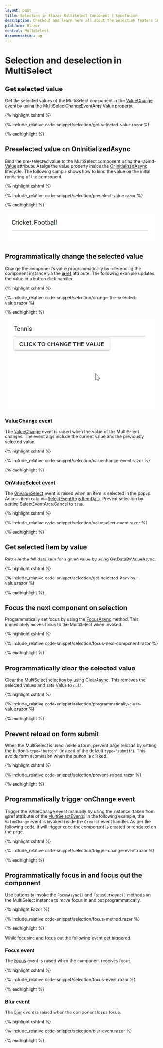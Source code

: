 ```yaml
---
layout: post
title: Selection in Blazor MultiSelect Component | Syncfusion
description: Checkout and learn here all about the Selection feature in Syncfusion Blazor MultiSelect component and more.
platform: Blazor
control: MultiSelect
documentation: ug
---
```


# Selection and deselection in MultiSelect

## Get selected value

Get the selected values of the MultiSelect component in the [ValueChange](https://help.syncfusion.com/cr/blazor/Syncfusion.Blazor.DropDowns.MultiSelectEvents-2.html#Syncfusion_Blazor_DropDowns_MultiSelectEvents_2_ValueChange) event by using the [MultiSelectChangeEventArgs.Value](https://help.syncfusion.com/cr/blazor/Syncfusion.Blazor.DropDowns.MultiSelectChangeEventArgs-1.html#Syncfusion_Blazor_DropDowns_MultiSelectChangeEventArgs_1_Value) property.

{% highlight cshtml %}

{% include_relative code-snippet/selection/get-selected-value.razor %}

{% endhighlight %}

## Preselected value on OnInitializedAsync

Bind the pre-selected value to the MultiSelect component using the [@bind-Value](https://help.syncfusion.com/cr/blazor/Syncfusion.Blazor.DropDowns.SfMultiSelect-2.html#Syncfusion_Blazor_DropDowns_SfMultiSelect_2_Value) attribute. Assign the value property inside the [OnInitializedAsync](https://learn.microsoft.com/en-us/aspnet/core/blazor/components/lifecycle?view=aspnetcore-6.0#component-initialization-oninitializedasync) lifecycle. The following sample shows how to bind the value on the initial rendering of the component.

{% highlight cshtml %}

{% include_relative code-snippet/selection/preselect-value.razor %}

{% endhighlight %}

![Blazor MultiSelect with pre-select value](./images/selection/blazor_MultiSelect_preselect-value.png)

## Programmatically change the selected value

Change the component’s value programmatically by referencing the component instance via the [@ref](https://learn.microsoft.com/en-us/aspnet/core/mvc/views/razor?view=aspnetcore-7.0#ref) attribute. The following example updates the value in a button click handler.

{% highlight cshtml %}

{% include_relative code-snippet/selection/change-the-selected-value.razor %}

{% endhighlight %}

![Blazor MultiSelect with pre-select value before](./images/selection/blazor_MultiSelect_changing-selected-value.gif)

### ValueChange event

The [ValueChange](https://help.syncfusion.com/cr/blazor/Syncfusion.Blazor.DropDowns.MultiSelectEvents-2.html#Syncfusion_Blazor_DropDowns_MultiSelectEvents_2_ValueChange) event is raised when the value of the MultiSelect changes. The event args include the current value and the previously selected value.

{% highlight cshtml %}

{% include_relative code-snippet/selection/valuechange-event.razor %}

{% endhighlight %}

### OnValueSelect event

The [OnValueSelect](https://help.syncfusion.com/cr/blazor/Syncfusion.Blazor.DropDowns.MultiSelectEvents-2.html#Syncfusion_Blazor_DropDowns_MultiSelectEvents_2_OnValueSelect) event is raised when an item is selected in the popup. Access item data via [SelectEventArgs.ItemData](https://help.syncfusion.com/cr/blazor/Syncfusion.Blazor.DropDowns.SelectEventArgs-1.html). Prevent selection by setting [SelectEventArgs.Cancel](https://help.syncfusion.com/cr/blazor/Syncfusion.Blazor.DropDowns.SelectEventArgs-1.html#Syncfusion_Blazor_DropDowns_SelectEventArgs_1_Cancel) to `true`.

{% highlight cshtml %}

{% include_relative code-snippet/selection/valueselect-event.razor %}

{% endhighlight %}

## Get selected item by value

Retrieve the full data item for a given value by using [GetDataByValueAsync](https://help.syncfusion.com/cr/blazor/Syncfusion.Blazor.DropDowns.SfMultiSelect-2.html#Syncfusion_Blazor_DropDowns_SfMultiSelect_2_GetDataByValueAsync__0_).

{% highlight cshtml %}

{% include_relative code-snippet/selection/get-selected-item-by-value.razor %}

{% endhighlight %}

## Focus the next component on selection

Programmatically set focus by using the [FocusAsync](https://help.syncfusion.com/cr/blazor/Syncfusion.Blazor.DropDowns.SfMultiSelect-2.html#Syncfusion_Blazor_DropDowns_SfMultiSelect_2_FocusAsync) method. This immediately moves focus to the MultiSelect when invoked.

{% highlight cshtml %}

{% include_relative code-snippet/selection/focus-next-component.razor %}

{% endhighlight %}

## Programmatically clear the selected value

Clear the MultiSelect selection by using [ClearAsync](https://help.syncfusion.com/cr/blazor/Syncfusion.Blazor.DropDowns.SfMultiSelect-2.html#Syncfusion_Blazor_DropDowns_SfMultiSelect_2_ClearAsync). This removes the selected values and sets [Value](https://help.syncfusion.com/cr/blazor/Syncfusion.Blazor.DropDowns.SfMultiSelect-2.html#Syncfusion_Blazor_DropDowns_SfMultiSelect_2_Value) to `null`.

{% highlight cshtml %}

{% include_relative code-snippet/selection/programmatically-clear-value.razor %}

{% endhighlight %}

## Prevent reload on form submit

When the MultiSelect is used inside a form, prevent page reloads by setting the button’s `type="button"` (instead of the default `type="submit"`). This avoids form submission when the button is clicked.

{% highlight cshtml %}

{% include_relative code-snippet/selection/prevent-reload.razor %}

{% endhighlight %}

## Programmatically trigger onChange event

Trigger the [ValueChange](https://help.syncfusion.com/cr/blazor/Syncfusion.Blazor.DropDowns.MultiSelectEvents-2.html#Syncfusion_Blazor_DropDowns_MultiSelectEvents_2_ValueChange) event manually by using the instance (taken from @ref attribute) of the [MultiSelectEvents](https://help.syncfusion.com/cr/blazor/Syncfusion.Blazor.DropDowns.MultiSelectEvents-2.html). In the following example, the `ValueChange` event is invoked inside the `Created` event handler. As per the following code, it will trigger once the component is created or rendered on the page.

{% highlight cshtml %}

{% include_relative code-snippet/selection/trigger-change-event.razor %}

{% endhighlight %}

## Programmatically focus in and focus out the component

Use buttons to invoke the `FocusAsync()` and `FocusOutAsync()` methods on the MultiSelect instance to move focus in and out programmatically.

{% highlight Razor %}

{% include_relative code-snippet/selection/focus-method.razor %}

{% endhighlight %}

While focusing and focus out the following event get triggered.

### Focus event

The [Focus](https://help.syncfusion.com/cr/blazor/Syncfusion.Blazor.DropDowns.MultiSelectEvents-2.html#Syncfusion_Blazor_DropDowns_MultiSelectEvents_2_Focus) event is raised when the component receives focus. 

{% highlight cshtml %}

{% include_relative code-snippet/selection/focus-event.razor %}

{% endhighlight %}

### Blur event

The [Blur](https://help.syncfusion.com/cr/blazor/Syncfusion.Blazor.DropDowns.MultiSelectEvents-2.html#Syncfusion_Blazor_DropDowns_MultiSelectEvents_2_Blur) event is raised when the component loses focus. 

{% highlight cshtml %}

{% include_relative code-snippet/selection/blur-event.razor %}

{% endhighlight %}